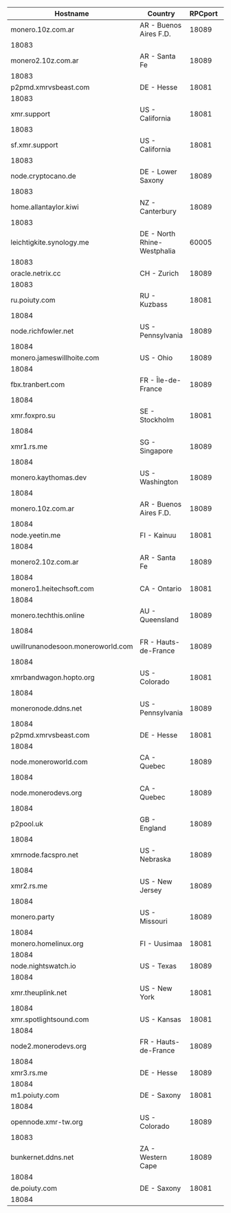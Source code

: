 Hostname | Country | RPCport | P2Pport
--- | --- | --- | ---
monero.10z.com.ar | AR - Buenos Aires F.D. | 18089
 | 18083
monero2.10z.com.ar | AR - Santa Fe | 18089
 | 18083
p2pmd.xmrvsbeast.com | DE - Hesse | 18081
 | 18083
xmr.support | US - California | 18081
 | 18083
sf.xmr.support | US - California | 18081
 | 18083
node.cryptocano.de | DE - Lower Saxony | 18089
 | 18083
home.allantaylor.kiwi | NZ - Canterbury | 18089
 | 18083
leichtigkite.synology.me | DE - North Rhine-Westphalia | 60005
 | 18083
oracle.netrix.cc | CH - Zurich | 18089
 | 18083
ru.poiuty.com | RU - Kuzbass | 18081
 | 18084
node.richfowler.net | US - Pennsylvania | 18089
 | 18084
monero.jameswillhoite.com | US - Ohio | 18089
 | 18084
fbx.tranbert.com | FR - Île-de-France | 18089
 | 18084
xmr.foxpro.su | SE - Stockholm | 18081
 | 18084
xmr1.rs.me | SG - Singapore | 18089
 | 18084
monero.kaythomas.dev | US - Washington | 18089
 | 18084
monero.10z.com.ar | AR - Buenos Aires F.D. | 18089
 | 18084
node.yeetin.me | FI - Kainuu | 18081
 | 18084
monero2.10z.com.ar | AR - Santa Fe | 18089
 | 18084
monero1.heitechsoft.com | CA - Ontario | 18081
 | 18084
monero.techthis.online | AU - Queensland | 18089
 | 18084
uwillrunanodesoon.moneroworld.com | FR - Hauts-de-France | 18089
 | 18084
xmrbandwagon.hopto.org | US - Colorado | 18081
 | 18084
moneronode.ddns.net | US - Pennsylvania | 18089
 | 18084
p2pmd.xmrvsbeast.com | DE - Hesse | 18081
 | 18084
node.moneroworld.com | CA - Quebec | 18089
 | 18084
node.monerodevs.org | CA - Quebec | 18089
 | 18084
p2pool.uk | GB - England | 18089
 | 18084
xmrnode.facspro.net | US - Nebraska | 18089
 | 18084
xmr2.rs.me | US - New Jersey | 18089
 | 18084
monero.party | US - Missouri | 18089
 | 18084
monero.homelinux.org | FI - Uusimaa | 18081
 | 18084
node.nightswatch.io | US - Texas | 18089
 | 18084
xmr.theuplink.net | US - New York | 18081
 | 18084
xmr.spotlightsound.com | US - Kansas | 18081
 | 18084
node2.monerodevs.org | FR - Hauts-de-France | 18089
 | 18084
xmr3.rs.me | DE - Hesse | 18089
 | 18084
m1.poiuty.com | DE - Saxony | 18081
 | 18084
opennode.xmr-tw.org | US - Colorado | 18089
 | 18083
bunkernet.ddns.net | ZA - Western Cape | 18089
 | 18084
de.poiuty.com | DE - Saxony | 18081
 | 18084
